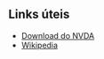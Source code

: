 
## Links úteis
- [Download do NVDA](https://www.nvaccess.org/download/)
- [Wikipedia](https://pt.wikipedia.org/)


